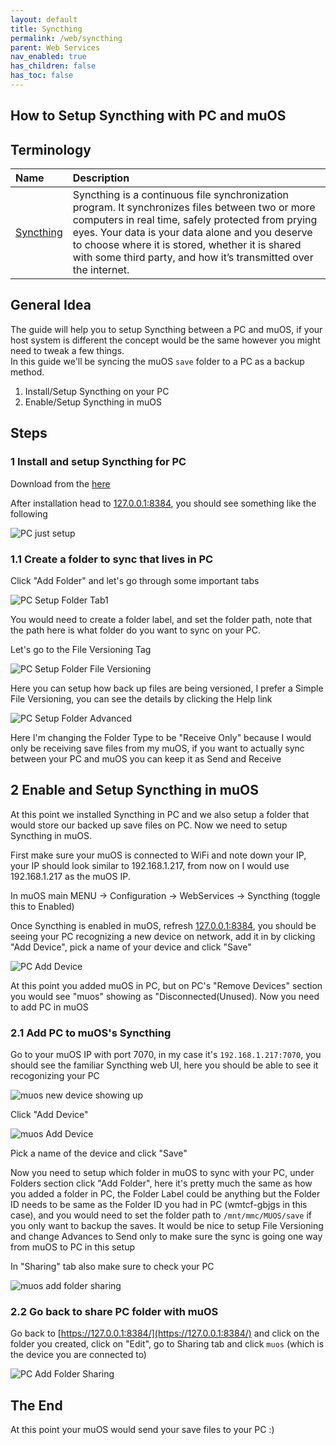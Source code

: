 ```yaml
---
layout: default
title: Syncthing
permalink: /web/syncthing
parent: Web Services
nav_enabled: true
has_children: false
has_toc: false
---
```


## How to Setup Syncthing with PC and muOS

## Terminology

| Name | Description |
|:---|:---|
[Syncthing](https://syncthing.net/) | Syncthing is a continuous file synchronization program. It synchronizes files between two or more computers in real time, safely protected from prying eyes. Your data is your data alone and you deserve to choose where it is stored, whether it is shared with some third party, and how it’s transmitted over the internet. |

## General Idea
The guide will help you to setup Syncthing between a PC and muOS, if your host system is different the concept would be the same however you might need to tweak a few things.  
In this guide we'll be syncing the muOS `save` folder to a PC as a backup method.

1. Install/Setup Syncthing on your PC
2. Enable/Setup Syncthing in muOS

## Steps

### 1 Install and setup Syncthing for PC
Download from the [here](https://github.com/Bill-Stewart/SyncthingWindowsSetup/)

After installation head to [127.0.0.1:8384](127.0.0.1:8384), you should see something like the following

![PC just setup](assets/images/pc_setup.png)

### 1.1 Create a folder to sync that lives in PC

Click "Add Folder" and let's go through some important tabs

![PC Setup Folder Tab1](assets/images/add_folder.png)

You would need to create a folder label, and set the folder path, note that the path here is what folder do you want to sync on your PC.

Let's go to the File Versioning Tag

![PC Setup Folder File Versioning](assets/images/versioning.png)

Here you can setup how back up files are being versioned, I prefer a Simple File Versioning, you can see the details by clicking the Help link

![PC Setup Folder Advanced](assets/images/folder_advanced.png)

Here I'm changing the Folder Type to be "Receive Only" because I would only be receiving save files from my muOS, if you want to actually sync between your PC and muOS you can keep it as Send and Receive

## 2 Enable and Setup Syncthing in muOS
At this point we installed Syncthing in PC and we also setup a folder that would store our backed up save files on PC. Now we need to setup Syncthing in muOS.

First make sure your muOS is connected to WiFi and note down your IP, your IP should look similar to 192.168.1.217, from now on I would use 192.168.1.217 as the muOS IP.

In muOS main MENU -> Configuration -> WebServices -> Syncthing (toggle this to Enabled)

Once Syncthing is enabled in muOS, refresh [127.0.0.1:8384](127.0.0.1:8384), you should be seeing your PC recognizing a new device on network, add it in by clicking "Add Device", pick a name of your device and click "Save"

![PC Add Device](assets/images/add_device.png)

At this point you added muOS in PC, but on PC's "Remove Devices" section you would see "muos" showing as "Disconnected(Unused). Now you need to add PC in muOS

### 2.1 Add PC to muOS's Syncthing

Go to your muOS IP with port 7070, in my case it's `192.168.1.217:7070`, you should see the familiar Syncthing web UI, here you should be able to see it recogonizing your PC

![muos new device showing up](assets/images/new_device.png)

Click "Add Device"

![muos Add Device](assets/images/muos_add_device.png)

Pick a name of the device and click "Save"

Now you need to setup which folder in muOS to sync with your PC, under Folders section click "Add Folder", here it's pretty much the same as how you added a folder in PC, the Folder Label could be anything but the Folder ID needs to be same as the Folder ID you had in PC (wmtcf-gbjgs in this case), and you would need to set the folder path to `/mnt/mmc/MUOS/save` if you only want to backup the saves. It would be nice to setup File Versioning and change Advances to Send only to make sure the sync is going one way from muOS to PC in this setup

In "Sharing" tab also make sure to check your PC

![muos add folder sharing](assets/images/folder_sharing.png)

### 2.2 Go back to share PC folder with muOS

Go back to [https://127.0.0.1:8384/](https://127.0.0.1:8384/) and click on the folder you created, click on "Edit", go to Sharing tab and click `muos` (which is the device you are connected to)

![PC Add Folder Sharing](assets/images/pc_sharing.png)

## The End

At this point your muOS would send your save files to your PC :)